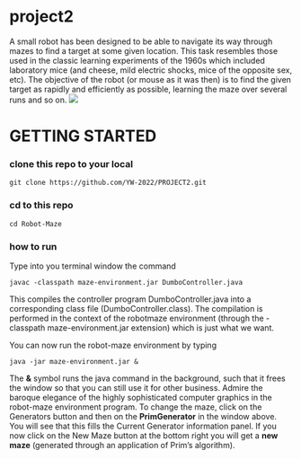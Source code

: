 # project2

A small robot has been designed to be able to navigate its way through mazes to find a target at some given location. This task resembles those used in
the classic learning experiments of the 1960s which included laboratory mice (and cheese, mild electric shocks, mice of the opposite sex, etc). The objective of the robot (or mouse as it was then) is to find the given target as rapidly and efficiently as possible, learning the maze over several runs and so on.
![](https://tva1.sinaimg.cn/large/e6c9d24egy1h0bcw5n6l4j20n40giabf.jpg)
# GETTING STARTED

### clone this repo to your local

`git clone https://github.com/YW-2022/PROJECT2.git` 

### cd to this repo

`cd Robot-Maze` 

### how to run

Type into you terminal window the command

`javac -classpath maze-environment.jar DumboController.java`

This compiles the controller program DumboController.java into a corresponding class file (DumboController.class). The compilation is performed in the context of the robotmaze environment (through the -classpath maze-environment.jar extension) which is just what we want.

You can now run the robot-maze environment by typing

`java -jar maze-environment.jar &`

The **&** symbol runs the java command in the background, such that it frees the window so that you can still use it for other business. Admire the baroque elegance of the highly
sophisticated computer graphics in the robot-maze environment program. To change the maze, click on the Generators button and then on the **PrimGenerator** in the window
above. You will see that this fills the Current Generator information panel. If you now click on the New Maze button at the bottom right you will get a **new maze** (generated through an application of Prim’s algorithm).


